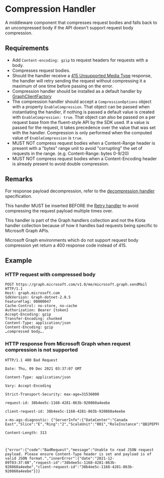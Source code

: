 # Compression Handler

A middleware component that compresses request bodies and falls back to an uncompressed body if the API doesn't support request body compression.

## Requirements

- Add `Content-encoding: gzip` to request headers for requests with a body.
- Compresses request bodies.
- Should the handler receive a [415 Unsupported Media Type](https://httpwg.org/specs/rfc7231.html#status.415) response, the handler will retry sending the request without compressing it a maximum of one time before passing on the error.
- Compression handler should be installed as a default handler by [GraphClientFactory](../GraphClientFactory.md)
- The compression handler should accept a `CompressionOptions` object with a property `EnableCompression`. That object can be passed when instantiating the handler, if nothing is passed a default value is created with `EnableCompression: true`. That object can also be passed on a per request base from the fluent-style API by the SDK used. If a value is passed for the request, it takes precedence over the value that was set with the handler. Compression is only performed when the computed value of `EnableCompression` is `true`.
- MUST NOT compress request bodies when a Content-Range header is present with a "bytes" range unit to avoid "corrupting" the set of requests in the range. (e.g. Content-Range: bytes 0-9/20)
- MUST NOT compress request bodies when a Content-Encoding header is already present to avoid double compression.

## Remarks

For response payload decompression, refer to the [decompression handler](./DecompressionHandler.md) specification.

This handler MUST be inserted BEFORE the [Retry handler](./RetryHanlder.md) to avoid compressing the request payload multiple times over.

This handler is part of the Graph handlers collection and not the Kiota handler collection because of how it handles bad requests being specific to Microsoft Graph APIs.

Microsoft Graph environments which do not support request body compression yet return a 400 response code instead of 415.

## Example

### HTTP request with compressed body

```http
POST https://graph.microsoft.com/v1.0/me/microsoft.graph.sendMail HTTP/1.1
Host: graph.microsoft.com
SdkVersion: Graph-dotnet-2.0.5
FeatureFlag: 00000047
Cache-Control: no-store, no-cache
Authorization: Bearer {token}
Accept-Encoding: gzip
Transfer-Encoding: chunked
Content-Type: application/json
Content-Encoding: gzip
…compressed body….
```

### HTTP response from Microsoft Graph when request compression is not supported

```http
HTTP/1.1 400 Bad Request

Date: Thu, 09 Dec 2021 03:37:07 GMT

Content-Type: application/json

Vary: Accept-Encoding

Strict-Transport-Security: max-age=31536000

request-id: 38b4ee5c-1168-4281-863b-920860a4eebe

client-request-id: 38b4ee5c-1168-4281-863b-920860a4eebe

x-ms-ags-diagnostic: {"ServerInfo":{"DataCenter":"Canada East","Slice":"E","Ring":"2","ScaleUnit":"001","RoleInstance":"QB1PEPF0000111E"}}

Content-Length: 313

 

{"error":{"code":"BadRequest","message":"Unable to read JSON request payload. Please ensure Content-Type header is set and payload is of valid JSON format.","innerError":{"date":"2021-12-09T03:37:08","request-id":"38b4ee5c-1168-4281-863b-920860a4eebe","client-request-id":"38b4ee5c-1168-4281-863b-920860a4eebe"}}}
```
